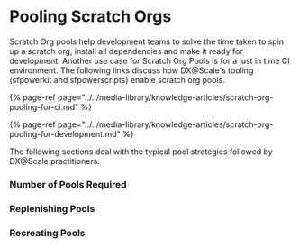 # Pooling Scratch Orgs

Scratch Org pools help development teams to solve the time taken to spin up a scratch org, install all dependencies and make it ready for development.  Another use case for Scratch Org Pools is for a just in time CI environment. The following links discuss how DX@Scale's tooling \(sfpowerkit and sfpowerscripts\) enable scratch org pools.

{% page-ref page="../../media-library/knowledge-articles/scratch-org-pooling-for-ci.md" %}

{% page-ref page="../../media-library/knowledge-articles/scratch-org-pooling-for-development.md" %}

The following sections deal with the typical pool strategies followed by DX@Scale practitioners.

### Number of Pools Required

### Replenishing Pools

### Recreating Pools





